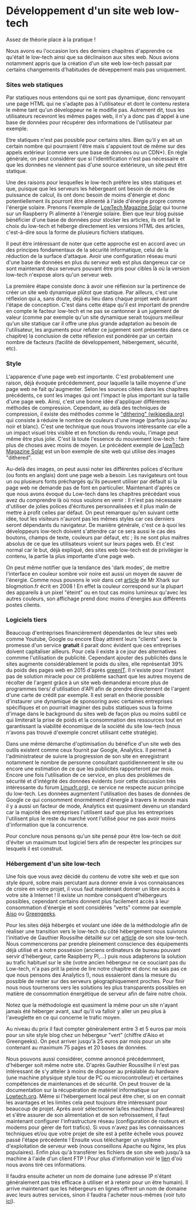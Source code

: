 # Développement d'un site web low-tech

Assez de théorie place à la pratique !

Nous avons eu l'occasion lors des derniers chapitres d'apprendre ce qu'était le low-tech ainsi que sa déclinaison aux sites web. Nous avions notamment appris que la création d'un site web low-tech passait par certains changements d'habitudes de déveppement mais pas uniquement.

### Sites web statiques
Par statiques nous entendons qui ne sont pas dynamique, donc renvoyant une page HTML qui ne s'adapte pas à l'utilisateur et dont le contenu restera le même tant qu'un développeur ne le modifie pas.
Autrement dit, tous les utilisateurs recevront les mêmes pages web, il n'y a donc pas d'appel à une base de données pour récupérer des informations de l'utilisateur par exemple.

Etre statiques n'est pas possible pour certains sites.  Bien qu'il y en ait un certain nombre qui pourraient l'être mais s'appuient tout de même sur des appels extérieur (comme vers une base de données ou un CDN\*). En règle générale, on peut considérer que si l'identification n'est pas nécessaire et que les données ne viennent pas d'une source extérieure, un site peut être statique.

Une des raisons pour lesquelles le low-tech préfère les sites statiques et que, puisque que les serveurs les hébergeant ont besoin de moins de puissance de calcul, ils ont donc besoin de moins d'énergie et donc potentiellement ils pourront être alimenté à l'aide d'énergie propre comme l'énergie solaire. Prenons l'exemple de [LowTech Magazine Solar](https://solar.lowtechmagazine.com/) qui tourne sur un Raspberry Pi alimenté à l'énergie solaire. Bien que leur blog puisse bénéficier d'une base de données pour stocker les articles, ils ont fait le choix du low-tech et héberge directement les versions HTML des articles, c'est-à-dire sous la forme de plusieurs fichiers statiques.

Il peut être intéressant de noter que cette approche est en accord avec un des principes fondamentaux de la sécurité informatique, celui de la réduction de la surface d'attaque. Avoir une configuration réseau muni d'une base de données en plus du serveur web est plus dangereux car ce sont maintenant deux serveurs pouvant être pris pour cibles là où la version low-tech n'expose alors qu'un serveur web.

La première étape consiste donc à avoir une réflexion sur la pertinence de créer un site web dynamique plûtot que statique. Par ailleurs, c'est une réflexion qui a, sans doute, déjà eu lieu dans chaque projet web durant l'étape de conception. C'est dans cette étape qu'il est important de prendre en compte le facteur low-tech et ne pas se cantonner à un jugement de valeur (comme par exemple qu'un site dynamique serait toujours meilleur qu'un site statique car il offre une plus grande adaptation au besoin de l'utilisateur, les arguments pour refuter ce jugement sont présentés dans ce chapitre) la conclusion de cette réflexion est pondérée par un certain nombre de facteurs (facilité de développement, hébergement, sécurité, etc).

### Style
L'apparence d'une page web est importante. C'est probablement une raison, déjà évoquée précédemment, pour laquelle la taille moyenne d'une page web ne fait qu'augmenter. Selon les sources citées dans les chapitres précédents, ce sont les images qui ont l'impact le plus important sur la taille d'une page web. Ainsi, c'est une bonne idée d'appliquer différentes méthodes de compression. Cependant, au delà des techniques de compression, il existe des méthodes comme le ["dithering" (wikipedia.org)](https://fr.wikipedia.org/wiki/Diffusion_d%27erreur) qui consiste à réduire le nombre de couleurs d'une image (parfois jusqu'au noir et blanc). C'est une technique que nous trouvons intéressante car elle a un impact visuel très visible et en fonction du rendu voulu, l'image peut même être plus jolie. C'est là toute l'essence du mouvement low-tech : faire plus de choses avec moins de moyen. Le précédent exemple de [LowTech Magazine Solar](https://solar.lowtechmagazine.com/) est un bon exemple de site web qui utilise des images "dithered".

Au-delà des images, on peut aussi noter les différentes polices d'écriture (ou fonts en anglais) dont une page web a besoin. Les navigateurs ont tous un ou plusieurs fonts préchargés qu'ils peuvent utiliser par défault si la page web ne demande pas de font en particulier. Maintenant d'après ce que nous avons évoqué du Low-tech dans les chapitres précédant vous avez du comprendre là où nous voulons en venir : Il n'est pas nécessaire d'utiliser de jolies polices d'écritures personnalisées et il plus malin de mettre à profit celles par défaut.  On peut remarquer qu'en suivant cette idée, tout les visiteurs n'auront pas les mêmes styles car ces derniers seront dépendants du navigateur. De manière générale, c'est ce à quoi les développeurs low-tech doivent s'attendre car ce sera aussi le cas des boutons, champs de texte, couleurs par défaut, etc ; ils ne sont plus maîtres absolus de ce que les utilisateurs voient sur leurs pages web. Et c'est normal car le but, déjà expliqué, des sites web low-tech est de privilégier le contenu, la partie la plus importante d'une page web.

On peut même notifier que la tendance des 'dark modes', de mettre l'interface en couleur sombre voir noire est aussi un moyen de sauver de l'énergie. Comme nous pouvons le voir dans cet [article](https://blogmotion.fr/internet/google-in-black-version-ecolo-114) de Mr Xhark sur blogmotion.fr écrit en 2008 ! En effet la couleur correspond sur la plupart des appareils à un pixel "éteint" ou en tout cas moins lumineux qu'avec les autres couleurs, son affichage prend donc moins d'énergies aux différents postes clients.

### Logiciels tiers
Beaucoup d'entreprises financièrement dépendantes de leur sites web comme Youtube, Google ou encore Ebay attirent leurs "clients" avec la promesse d'un service **gratuit** il parait donc évident que ces entreprises doivent capitaliser ailleurs. Pour cela il existe à ce jour des alternatives commme l'utilisation de publicité. Cependant ajouter des publicités dans le sites augmente considérablement le poids du sites, elle représentait 39% du poids des pages web en 2015 d'après  [greenIT](https://www.greenit.fr/2015/09/01/la-publicite-represente-39-du-poids-des-pages-web/). Il n'existe pour l'instant pas de solution miracle pour ce problème sachant que les autres moyens de récolter de l'argent grâce à un site web demanderai encore plus de programmes tiers/ d'utilisation d'API afin de prendre directement de l'argent d'une carte de crédit par exemple. Il est serait en théorie possible d'instaurer une dynamique de sponsoring avec certaines entreprises spécifiques et on pourrait imaginer des pubs statiques sous la forme d'image dans le background du sites web de façon plus ou moins subtil ce qui limiterait la prise de poids et la consommation des ressources tout en garantissant la viabilité économique de la société du site low-tech (nous n'avons pas trouvé d'exemple concret utilisant cette stratégie).

Dans une même démarche d'optimisation du bénéfice d'un site web des outils existent comme ceux fournit par Google, Analytics. Il permet à l'administrateur de suivre la progression de son site en enregistrant notamment le nombre de personne consultant quotidiennement le site ou encore une estimation de ce que les publicités rapporteront par mois. Encore une fois l'utilisation de ce service, en plus des problèmes de sécurité et d'intégrité des données évidents (voir cette discussion très intéressante du forum [Linuxfr.org](https://linuxfr.org/users/fantastix/journaux/securite-vie-privee-et-google-analytics)), ce service ne respecte aucun principe du low-tech. Les données augmentent l'utilisation des bases de données de Google ce qui consomment énormément d'énergie à travers le monde mais il y a aussi un facteur de mode, Analytics est quasiment devenu un standard car la majorité des entreprises l'utilisent sauf que plus les entreprises l'utilisent plus le reste du marché vont l'utilisé pour ne pas avoir moins d'information que la concurrence.

Pour conclure nous pensons qu'un site pensé pour être low-tech se doit d'éviter un maximum tout logiciel tiers afin de respecter les principes sur lesquels il est construit.

### Hébergement d'un site low-tech

Une fois que vous avez décidé du contenu de votre site web et que son style épuré, sobre mais percutant aura donner envie à vos connaissances de croire en votre projet, il vous faut maintenant donner un libre accès à votre site à Internet ! Il existe un nombre conséquent d'hébergeurs possibles, cependant certains donnent plus facilement accès à leur consommation d'énergie et sont considérés "verts" comme par exemple [Aiso](https://www.aiso.net/) ou [Greengeeks](https://www.greengeeks.com/). 

Pour les sites déjà hébergés et voulant une idée de la méthodologie afin de réaliser une transition vers le low-tech du côté hébergement nous suivrons l'initiative de Gauthier Roussilhe détaillé sur cet [article](https://gauthierroussilhe.com/fr/posts/convert-low-tech#server) de son site low-tech. Nous commencerons par prendre pleinement conscience des équipements déjà utilisé et à notre possésion (anciens ordinateurs de bureau pouvant servir d'hébergeur, carte Raspberry PI,...) puis nous adapterons la solution au trafic habituel sur le site (votre ancien hébergeur ne ce souciant pas du Low-tech, n'a pas prit la peine de lire notre chapitre et donc ne sais pas ce que nous pensons des Analytics !), nous essaieront dans la mesure du possible de rester sur des serveurs géographiquement proches. Pour finir nous nous tournerons vers les solutions les plus transparents possibles en matière de consommation énergétique de serveur afin de faire notre choix.

Notez que la méthodologie est quasiment la même pour un site n'ayant jamais été héberger avant, sauf qu'il va falloir y aller un peu plus à l'aveuglette en ce qui concerne le trafic moyen. 

Au niveau du prix il faut compter généralement entre 3 et 5 euros par mois pour un site style blog chez un hébergeur "vert" (chiffre d'Aiso et Greengeeks). On peut arriver jusqu'à 25 euros par mois pour un site contenant au maximum 75 pages et 20 bases de données.

Nous pouvons aussi considérer, comme annoncé précédemment, d'héberger soit même notre site. D'après Gauthier Roussilhe il n'est pas intéressant de s'y atteler à moins de disposer au préalable du hardware (une machine physique style tour de PC ou microcontrolleur) et certaines compétences de maintenances et de sécurité. On peut trouver de la documentation sur la récupération de matériel informatique sur [Lowtech.org](Lowtech.org). Même si l'hébergement local peut être cher, si on en connait les avantages et les limites cela peut toujours être intéressant pour beaucoup de projet. Après avoir sélectionner la/les machines (hardwares) et s'être assurer de son alimentation et de son refroissement, il faut maintenant configurer l'infrastructure réseau (configuration de routeurs et modems pour gérer de fort trafics). Si vous n'avez pas les connaissances techniques et/ou que votre projet de site est à petite échelle vous pouvez passé l'étape précédente ! Ensuite vous télécharger un système d'exploitation de serveur web (nous conseillons Apache ou Nginx, les plus populaires). Enfin plus qu'à transférer les fichiers de son site web jusqu'à sa machine à l'aide d'un client FTP ! Pour plus d'information voir le [lien](https://www.webhostingsecretrevealed.net/fr/web-hosting-beginner-guide/) d'où nous avons tiré ces informations.

Il faudra ensuite acheter un nom de domaine (une adresse IP n'étant généralement pas très efficace à utiliser et à retenir pour un être humain). Il arrive maintenant que les hébergeurs en lignes offrent un nom de domaine avec leurs autres services, sinon il faudra l'acheter nous-mêmes (voir tuto [ici](https://www.webhostingsecretrevealed.net/fr/blog/web-hosting-guides/domain-name-for-dummies-how-to-buy-a-domain-name/#4)).